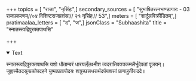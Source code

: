 +++
topics = [ "राजा", "नृसिंहः",]
secondary_sources = [ "सुभाषितरत्नभाण्डागारः -  03 राजप्रकरणम्//०४ विशिष्टराजप्रशंसा// २१ नृसिंहः// 53",]
meters = [ "शार्दूलविक्रीडितम्",]
pratimaalaa_letters = [ "द", "ज",]
jsonClass = "Subhaashita"
title = "स्नातस्त्वद्रिपुरक्तपाथसि"

+++

<details open><summary>Text</summary>

स्नातस्त्वद्रिपुरक्तपाथसि यशो धौताम्बरं धारयल्ँलक्ष्मीश त्वदरातिवक्त्रकमलैर्भूदेवतां पूजयन्।  
जुह्वच्चैतदसून्प्रकोपदहने युष्मत्प्रतापोदयः शत्रुच्छत्त्रधरार्थदर्पयशसां प्राणाहुतीराददे॥
</details>
